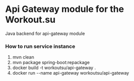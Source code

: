 # Api Gateway module for the Workout.su

Java backend for api-gateway module

### How to run service instance
1. mvn clean
2. mvn package spring-boot:repackage
3. docker build -t workoutsu/api-gateway .
4. docker run --name api-gateway workoutsu/api-gateway